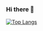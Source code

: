 ### Hi there 👋

[![Top Langs](https://github-readme-stats.vercel.app/api/top-langs/?username=D-lana&layout=compact)](https://github.com/D-lana/github-readme-stats)


<!--
**D-lana/D-lana** is a ✨ _special_ ✨ repository because its `README.md` (this file) appears on your GitHub profile.

Here are some ideas to get you started:

- 🔭 I’m currently working on ...
- 🌱 I’m currently learning ...
- 👯 I’m looking to collaborate on ...
- 🤔 I’m looking for help with ...
- 💬 Ask me about ...
- 📫 How to reach me: ...
- 😄 Pronouns: ...
- ⚡ Fun fact: ...
-->

